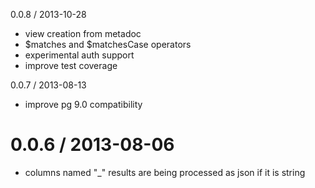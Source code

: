 0.0.8 / 2013-10-28
  * view creation from metadoc
  * $matches and $matchesCase operators
  * experimental auth support
  * improve test coverage

0.0.7 / 2013-08-13
  * improve pg 9.0 compatibility

0.0.6 / 2013-08-06
==================
  * columns named "_" results are being processed as json if it is string
